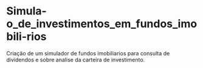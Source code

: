 # Simula-o_de_investimentos_em_fundos_imobili-rios
Criação de um simulador de fundos imobiliarios para consulta de dividendos e sobre analise da carteira de investimento.
